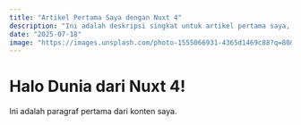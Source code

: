 ```yaml
---
title: "Artikel Pertama Saya dengan Nuxt 4"
description: "Ini adalah deskripsi singkat untuk artikel pertama saya, membahas tentang Nuxt 4."
date: "2025-07-18"
image: "https://images.unsplash.com/photo-1555066931-4365d1469c88?q=80&w=2070&auto=format&fit=crop"
---
```


# Halo Dunia dari Nuxt 4!

Ini adalah paragraf pertama dari konten saya.

